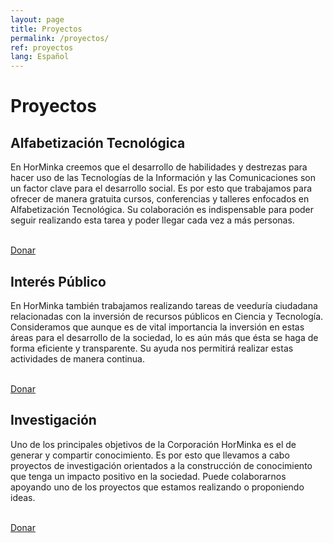 ```yaml
---
layout: page
title: Proyectos
permalink: /proyectos/
ref: proyectos
lang: Español
---
```


# Proyectos

## Alfabetización Tecnológica

En HorMinka creemos que el desarrollo de habilidades y destrezas para hacer uso de las Tecnologías de la Información y las Comunicaciones son un factor clave para el desarrollo social. Es por esto que trabajamos para ofrecer de manera gratuita cursos, conferencias y talleres enfocados en Alfabetización Tecnológica. Su colaboración es indispensable para poder seguir realizando esta tarea y poder llegar cada vez a más personas.

<br>
<a type="button" class="btn btn-lg" style="width: 300px" href="{{ site.t[page.lang].donaciones.url | prepend: site.baseurl }}">Donar</a>

## Interés Público

En HorMinka también trabajamos realizando tareas de veeduría ciudadana relacionadas con la inversión de recursos públicos en Ciencia y Tecnología. Consideramos que aunque es de vital importancia la inversión en estas áreas para el desarrollo de la sociedad, lo es aún más que ésta se haga de forma eficiente y transparente. Su ayuda nos permitirá realizar estas actividades de manera continua.

<br>
<a type="button" class="btn btn-lg" style="width: 300px" href="{{ site.t[page.lang].donaciones.url | prepend: site.baseurl }}">Donar</a>

## Investigación

Uno de los principales objetivos de la Corporación HorMinka es el de generar y compartir conocimiento. Es por esto que llevamos a cabo proyectos de investigación orientados a la construcción de conocimiento que tenga un impacto positivo en la sociedad. Puede colaborarnos apoyando uno de los proyectos que estamos realizando o proponiendo ideas.

<br>
<a type="button" class="btn btn-lg" style="width: 300px" href="{{ site.t[page.lang].donaciones.url | prepend: site.baseurl }}">Donar</a>

